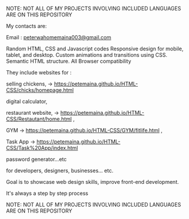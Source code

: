 NOTE: NOT ALL OF MY PROJECTS INVOLVING  INCLUDED LANGUAGES ARE ON THIS REPOSITORY

My contacts are:


Email : peterwahomemaina003@gmail.com


Random HTML, CSS and Javascript codes
Responsive design for mobile, tablet, and desktop.
Custom animations and transitions using CSS.
Semantic HTML structure.
All Browser compatibility

They include websites for :

selling chickens,    ->   https://petemaina.github.io/HTML-CSS/chicks/homepage.html

digital calculator, 

restaurant website,  ->   https://petemaina.github.io/HTML-CSS/Restautant/home.html  ,

 GYM                 ->   https://petemaina.github.io/HTML-CSS/GYM/fitlife.html  ,  
 
 Task App            ->   https://petemaina.github.io/HTML-CSS/Task%20App/index.html
 
password generator...etc

for developers, designers, businesses... etc.

Goal is to showcase web design skills, improve front-end development.

It's always a step by step process  

NOTE: NOT ALL OF MY PROJECTS INVOLVING INCLUDED LANGUAGES ARE ON THIS REPOSITORY
